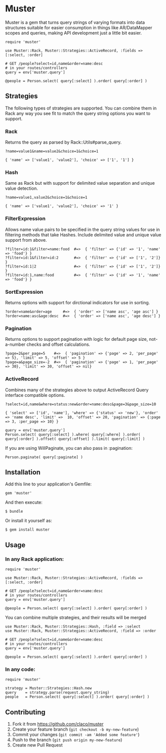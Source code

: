 # Muster

Muster is a gem that turns query strings of varying formats into data structures suitable for
easier consumption in things like AR/DataMapper scopes and queries, making API development just a little bit easier.

    require 'muster'

    use Muster::Rack, Muster::Strategies::ActiveRecord, :fields => [:select, :order]

    # GET /people?select=id,name&order=name:desc
    # in your routes/controllers
    query = env['muster.query']

    @people = Person.select( query[:select] ).order( query[:order] )

## Strategies

The following types of strategies are supported. You can combine them in Rack any way you see fit to match the query string options
you want to support.

### Rack

Returns the query as parsed by Rack::Utils#parse_query.

    ?name=value1&name=value2&choice=1&choice=1
    
    { 'name' => ['value1', 'value2'], 'choice' => ['1', '1'] }

### Hash

Same as Rack but with support for delimited value separation and unique value detection.

    ?name=value1,value2&choice=1&choice=1

    { 'name' => ['value1', 'value2'], 'choice' => '1' }

### FilterExpression

Allows name value pairs to be specified in the query string values for use in filtering methods that take Hashes.
Include delimited value and unique value support from above.

    ?filter=id:1&filter=name:food  #=>  { 'filter' => {'id' => '1', 'name' => 'food'} }
    ?filter=id:1&filter=id:2       #=>  { 'filter' => {'id' => ['1', '2']} }     
    ?filter=id:1|2                 #=>  { 'filter' => {'id' => ['1', '2']} }
    ?filter=id:1,name:food         #=>  { 'filter' => {'id' => '1', 'name' => 'food'} }

### SortExpression

Returns options with support for dirctional indicators for use in sorting.

    ?order=name&order=age     #=>  { 'order' => ['name asc', 'age asc'] }
    ?order=name:asc&age:desc  #=>  { 'order' => ['name asc', 'age desc'] }

### Pagination

Returns options to support pagination with logic for default page size, not-a-number checks and offset calculations.

    ?page=2&per_page=5    #=>  { 'pagination' => {'page' => 2, 'per_page' => 5}, 'limit' => 5, 'offset' => 5 }
    ?page=a&page_size=-2  #=>  { 'pagination' => {'page' => 1, 'per_page' => 30}, 'limit' => 30, 'offset' => nil}


### ActiveRecord

Combines many of the strategies above to output ActiveRecord Query interface compatible options.

    ?select=id,name&where=status:new&order=name:desc&page=3&page_size=10
    
    { 'select' => ['id', 'name'], 'where' => {'status' => 'new'}, 'order' => 'name desc', 'limit' =>  10, 'offset' => 20, 'pagination' => {:page => 3, :per_page => 10} }

    query = env['muster.query']
    Person.select( query[:select] ).where( query[:where] ).order( query[:order] ).offset( query[:offset] ).limit( query[:limit] )

If you are using WillPaginate, you can also pass in :pagination:

    Person.paginate( query[:paginate] )

## Installation

Add this line to your application's Gemfile:

    gem 'muster'

And then execute:

    $ bundle

Or install it yourself as:

    $ gem install muster

## Usage

### In any Rack application:

    require 'muster'

    use Muster::Rack, Muster::Strategies::ActiveRecord, :fields => [:select, :order]
    
    # GET /people?select=id,name&order=name:desc
    # in your routes/controllers
    query = env['muster.query']
    
    @people = Person.select( query[:select] ).order( query[:order] )

You can combine multiple strategies, and their results will be merged

    use Muster::Rack, Muster::Strategies::Hash, :field => :select
    use Muster::Rack, Muster::Strategies::ActiveRecord, :field => :order
    
    # GET /people?select=id,name&order=name:desc
    # in your routes/controllers
    query = env['muster.query']
    
    @people = Person.select( query[:select] ).order( query[:order] )


### In any code:

    require 'muster'

    strategy = Muster::Strategies::Hash.new
    query    = strategy.parse(request.query_string)
    people   = Person.select( query[:select] ).order( query[:order] )

## Contributing

1. Fork it from https://github.com/claco/muster
2. Create your feature branch (`git checkout -b my-new-feature`)
3. Commit your changes (`git commit -am 'Added some feature'`)
4. Push to the branch (`git push origin my-new-feature`)
5. Create new Pull Request

